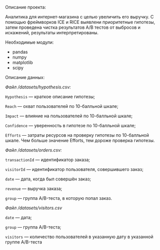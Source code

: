 Описание проекта:

Аналитика для интернет-магазина с целью увеличить его выручку. С помощью фреймворков ICE и RICE выявлени приоритетные гипотезы, затем проведена чистка результатов A/B тестов от выбросов и искажений, результаты интерпретированы.


Необходимые модули:

- pandas
- numpy
- matplotlib
- scipy


Описание данных:

*Файл /datasets/hypothesis.csv:*

`Hypothesis` — краткое описание гипотезы;

`Reach` — охват пользователей по 10-балльной шкале;

`Impact` — влияние на пользователей по 10-балльной шкале;

`Confidence` — уверенность в гипотезе по 10-балльной шкале;

`Efforts` — затраты ресурсов на проверку гипотезы по 10-балльной шкале. Чем больше значение Efforts, тем дороже проверка гипотезы.


*Файл /datasets/orders.csv:*

`transactionId` — идентификатор заказа;

`visitorId` — идентификатор пользователя, совершившего заказ;

`date` — дата, когда был совершён заказ;

`revenue` — выручка заказа;

`group` — группа A/B-теста, в которую попал заказ.


*Файл /datasets/visitors.csv*

`date` — дата;

`group` — группа A/B-теста;

`visitors` — количество пользователей в указанную дату в указанной группе A/B-теста
